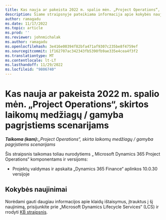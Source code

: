 ```yaml
---
title: Kas nauja ar pakeista 2022 m. spalio mėn. „Project Operations“, skirtos laikomų medžiagų / gamyba pagrįstiems scenarijams
description: Šiame straipsnyje pateikiama informacija apie kokybės naujinimus, kuriuos galima rasti 2022 m. spalio mėnesio "Microsoft" Dynamics 365 Project Operations leidime, skirtame atsargoms / gamyba pagrįstiems scenarijams.
author: ramagadu
ms.date: 11/17/2022
ms.topic: article
ms.prod: ''
ms.reviewer: johnmichalak
ms.author: ramagadu
ms.openlocfilehash: 3e416e00394f82bfa471af9307c235be8f4759ef
ms.sourcegitcommit: 1f162707ac342343fb5390fb9ae335e4cea4f3f2
ms.translationtype: MT
ms.contentlocale: lt-LT
ms.lasthandoff: 11/29/2022
ms.locfileid: "9806740"
---
```

# <a name="whats-new-or-changed-in-project-operations-october-2022-for-stockedproduction-based-scenarios"></a>Kas nauja ar pakeista 2022 m. spalio mėn. „Project Operations“, skirtos laikomų medžiagų / gamyba pagrįstiems scenarijams

_**Taikoma (kam):**„Project Operations“, skirta laikomų medžiagų / gamyba pagrįstiems scenarijams_

Šis straipsnis taikomas toliau nurodytiems „ Microsoft Dynamics 365 Project Operations“ komponentams ir versijoms:

- Projektų valdymas ir apskaita „Dynamics 365 Finance“ aplinkos 10.0.30 versijoje

## <a name="quality-updates"></a>Kokybės naujinimai

Norėdami gauti daugiau informacijos apie klaidų ištaisymus, įtrauktus į šį naujinimą, prisijunkite prie „Microsoft Dynamics Lifecycle Services“ (LCS) ir rrodyti [KB straipsnis](https://fix.lcs.dynamics.com/Issue/Details?bugId=745468).